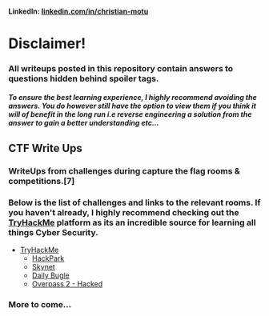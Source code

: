 #### LinkedIn: [linkedin.com/in/christian-motu][1]

# Disclaimer!
### All writeups posted in this repository contain answers to questions hidden behind spoiler tags.
##### To ensure the best learning experience, I highly recommend avoiding the answers. You do however still have the option to view them if you think it will of benefit in the long run i.e reverse engineering a solution from the answer to gain a better understanding etc...

## CTF Write Ups

### WriteUps from challenges during capture the flag rooms & competitions.[7]
### Below is the list of challenges and links to the relevant rooms. If you haven't already, I highly recommend checking out the [TryHackMe][2] platform as its an incredible source for learning all things Cyber Security.

* [TryHackMe][2]
  * [HackPark][3]
  * [Skynet][4]
  * [Daily Bugle][5]
  * [Overpass 2 - Hacked][6]

### More to come...

[1]: https://www.linkedin.com/in/christian-motu
[2]: https://tryhackme.com/
[3]: https://tryhackme.com/room/hackpark
[4]: https://tryhackme.com/room/skynet
[5]: https://tryhackme.com/room/dailybugle
[6]: https://tryhackme.com/room/overpass2hacked
